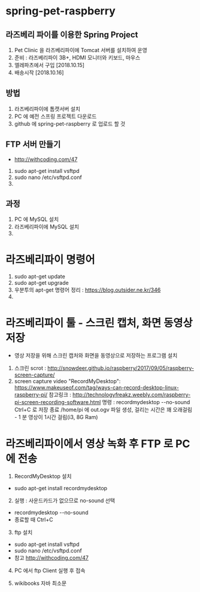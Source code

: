 # spring-pet-raspberry

## 라즈베리 파이를 이용한 Spring Project 

1. Pet Clinic 을 라즈베리파이에 Tomcat 서버를 설치하여 운영
2. 준비 : 라즈베리파이 3B+, HDMI 모니터와 키보드, 마우스
3. 엘레파츠에서 구입 [2018.10.15]
4. 배송시작 [2018.10.16]


## 방법

1. 라즈베리파이에 톰캣서버 설치
2. PC 에 예전 스프링 프로젝트 다운로드
3. github 에 spring-pet-raspberry 로 업로드 할 것


## FTP 서버 만들기

- http://withcoding.com/47

1. sudo apt-get install vsftpd
2. sudo nano /etc/vsftpd.conf
3. 


## 과정
1. PC 에 MySQL 설치
2. 라즈베리파이에 MySQL 설치
3. 


# 라즈베리파이 명령어
1. sudo apt-get update
2. sudo apt-get upgrade
3. 우분투의 apt-get 명령어 정리 : https://blog.outsider.ne.kr/346
4. 


# 라즈베리파이 툴 - 스크린 캡처, 화면 동영상 저장
- 영상 저장을 위해 스크린 캡처와 화면을 동영상으로 저장하는 프로그램 설치
1. 스크린 scrot : http://snowdeer.github.io/raspberry/2017/09/05/raspberry-screen-capture/
2. screen capture video "RecordMyDesktop": https://www.makeuseof.com/tag/ways-can-record-desktop-linux-raspberry-pi/
참고링크 : http://technologyfreakz.weebly.com/raspberry-pi-screen-recording-software.html
명령 : recordmydesktop --no-sound 
Ctrl+C 로 저장 종료
/home/pi 에 out.ogv 파일 생성, 걸리는 시간은 꽤 오래걸림 - 1 분 영상이 1시간 걸림(i3, 8G Ram)



# 라즈베리파이에서 영상 녹화 후 FTP 로 PC 에 전송
1. RecordMyDesktop 설치
- sudo apt-get install recordmydesktop

2. 실행 : 사운드카드가 없으므로 no-sound 선택
- recordmydesktop --no-sound 
- 종료할 때 Ctrl+C 

3. ftp 설치
- sudo apt-get install vsftpd
- sudo nano /etc/vsftpd.conf
- 참고 http://withcoding.com/47

4. PC 에서 ftp Client 실행 후 접속

5. wikibooks 자바 최소문
